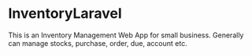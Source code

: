 # InventoryLaravel
This is an Inventory Management Web App for small business. Generally can manage stocks, purchase, order, due, account etc.
